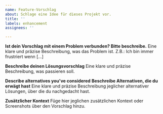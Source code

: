 ```yaml
---
name: Feature-Vorschlag
about: Schlage eine Idee für dieses Projekt vor.
title: ''
labels: enhancement
assignees: ''

---
```


**Ist dein Vorschlag mit einem Problem verbunden? Bitte beschreibe.**
Eine klare und präzise Beschreibung, was das Problem ist. Z.B.: Ich bin immer frustriert wenn [...]

**Beschreibe deinen Lösungsvorschlag**
Eine klare und präzise Beschreibung, was passieren soll.

**Describe alternatives you've considered**
**Beschreibe Alternativen, die du erwägt hast**
Eine klare und präzise Beschreibung jeglicher alternativer Lösungen, über die du nachgedacht hast.

**Zusätzlicher Kontext**
Füge hier jeglichen zusätzlichen Kontext oder Screenshots über den Vorschlag hinzu.
